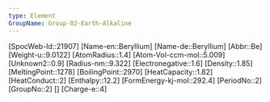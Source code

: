 ```yaml
---
type: Element
GroupName: Group-02-Earth-Alkaline
---
```

[SpocWeb-Id::21907]
[Name-en::Beryllium]
[Name-de::Beryllium]
[Abbr::Be]
[Weight-u::9.0122]
[AtomRadius::1.4]
[Atom-Vol-ccm-mol::5.009]
[Unknown2::0.9]
[Radius-nm::9.322]
[Electronegative::1.6]
[Density::1.85]
[MeltingPoint::1278]
[BoilingPoint::2970]
[HeatCapacity::1.82]
[HeatConduct::2]
[Enthalpy::12.2]
[FormEnergy-kj-mol::292.4]
[PeriodNo::2]
[GroupNo::2]
[]
[Charge-e::4]


